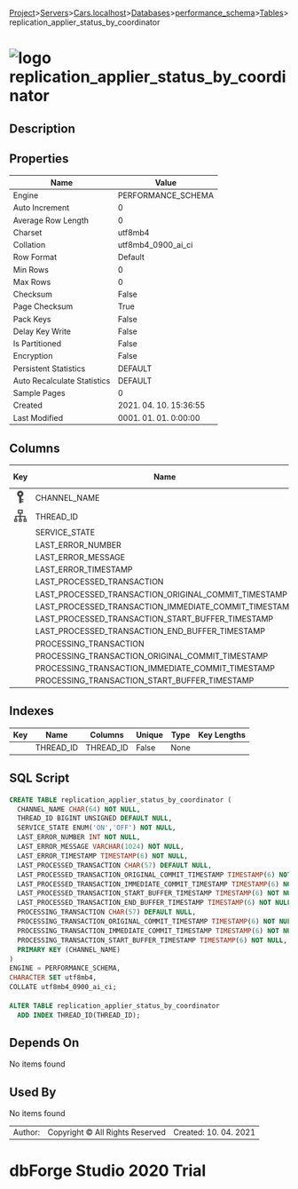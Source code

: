 [Project](../../../../../startpage.md)>[Servers](../../../../Servers.md)>[Cars.localhost](../../../Cars.localhost.md)>[Databases](../../Databases.md)>[performance_schema](../performance_schema.md)>[Tables](Tables.md)>replication_applier_status_by_coordinator


# ![logo](../../../../../Images/table64.svg) replication_applier_status_by_coordinator

## <a name="#Description"></a>Description
> 
## <a name="#Properties"></a>Properties
|Name|Value|
|---|---|
|Engine|PERFORMANCE_SCHEMA|
|Auto Increment|0|
|Average Row Length|0|
|Charset|utf8mb4|
|Collation|utf8mb4_0900_ai_ci|
|Row Format|Default|
|Min Rows|0|
|Max Rows|0|
|Checksum|False|
|Page Checksum|True|
|Pack Keys|False|
|Delay Key Write|False|
|Is Partitioned|False|
|Encryption|False|
|Persistent Statistics|DEFAULT|
|Auto Recalculate Statistics|DEFAULT|
|Sample Pages|0|
|Created|2021. 04. 10. 15:36:55|
|Last Modified|0001. 01. 01. 0:00:00|


## <a name="#Columns"></a>Columns
|Key|Name|Data Type|Length|Precision|Scale|Unsigned|Zerofill|Binary|Not Null|Auto Increment|Default|Virtual|Description|
|:---:|---|---|---|---|---|---|---|---|---|---|---|---|---|
|[![Primary Key ](../../../../../Images/primarykey.svg)](#Indexes)|CHANNEL_NAME|CHAR|64|||False|False|False|True|False||False||
|[![Indexes THREAD_ID](../../../../../Images/index.svg)](#Indexes)|THREAD_ID|BIGINT||20||True|False|False|False|False|NULL|False||
||SERVICE_STATE|ENUM|0|||False|False|False|True|False||False||
||LAST_ERROR_NUMBER|INT||11||False|False|False|True|False||False||
||LAST_ERROR_MESSAGE|VARCHAR|1024|||False|False|False|True|False||False||
||LAST_ERROR_TIMESTAMP|TIMESTAMP|0|6||False|False|False|True|False||False||
||LAST_PROCESSED_TRANSACTION|CHAR|57|||False|False|False|False|False|NULL|False||
||LAST_PROCESSED_TRANSACTION_ORIGINAL_COMMIT_TIMESTAMP|TIMESTAMP|0|6||False|False|False|True|False||False||
||LAST_PROCESSED_TRANSACTION_IMMEDIATE_COMMIT_TIMESTAMP|TIMESTAMP|0|6||False|False|False|True|False||False||
||LAST_PROCESSED_TRANSACTION_START_BUFFER_TIMESTAMP|TIMESTAMP|0|6||False|False|False|True|False||False||
||LAST_PROCESSED_TRANSACTION_END_BUFFER_TIMESTAMP|TIMESTAMP|0|6||False|False|False|True|False||False||
||PROCESSING_TRANSACTION|CHAR|57|||False|False|False|False|False|NULL|False||
||PROCESSING_TRANSACTION_ORIGINAL_COMMIT_TIMESTAMP|TIMESTAMP|0|6||False|False|False|True|False||False||
||PROCESSING_TRANSACTION_IMMEDIATE_COMMIT_TIMESTAMP|TIMESTAMP|0|6||False|False|False|True|False||False||
||PROCESSING_TRANSACTION_START_BUFFER_TIMESTAMP|TIMESTAMP|0|6||False|False|False|True|False||False||

## <a name="#Indexes"></a>Indexes
|Key|Name|Columns|Unique|Type|Key Lengths|
|:---:|---|---|---|---|---|
||THREAD_ID|THREAD_ID|False|None||

## <a name="#SqlScript"></a>SQL Script
```SQL
CREATE TABLE replication_applier_status_by_coordinator (
  CHANNEL_NAME CHAR(64) NOT NULL,
  THREAD_ID BIGINT UNSIGNED DEFAULT NULL,
  SERVICE_STATE ENUM('ON','OFF') NOT NULL,
  LAST_ERROR_NUMBER INT NOT NULL,
  LAST_ERROR_MESSAGE VARCHAR(1024) NOT NULL,
  LAST_ERROR_TIMESTAMP TIMESTAMP(6) NOT NULL,
  LAST_PROCESSED_TRANSACTION CHAR(57) DEFAULT NULL,
  LAST_PROCESSED_TRANSACTION_ORIGINAL_COMMIT_TIMESTAMP TIMESTAMP(6) NOT NULL,
  LAST_PROCESSED_TRANSACTION_IMMEDIATE_COMMIT_TIMESTAMP TIMESTAMP(6) NOT NULL,
  LAST_PROCESSED_TRANSACTION_START_BUFFER_TIMESTAMP TIMESTAMP(6) NOT NULL,
  LAST_PROCESSED_TRANSACTION_END_BUFFER_TIMESTAMP TIMESTAMP(6) NOT NULL,
  PROCESSING_TRANSACTION CHAR(57) DEFAULT NULL,
  PROCESSING_TRANSACTION_ORIGINAL_COMMIT_TIMESTAMP TIMESTAMP(6) NOT NULL,
  PROCESSING_TRANSACTION_IMMEDIATE_COMMIT_TIMESTAMP TIMESTAMP(6) NOT NULL,
  PROCESSING_TRANSACTION_START_BUFFER_TIMESTAMP TIMESTAMP(6) NOT NULL,
  PRIMARY KEY (CHANNEL_NAME)
)
ENGINE = PERFORMANCE_SCHEMA,
CHARACTER SET utf8mb4,
COLLATE utf8mb4_0900_ai_ci;

ALTER TABLE replication_applier_status_by_coordinator 
  ADD INDEX THREAD_ID(THREAD_ID);
```

## <a name="#DependsOn"></a>Depends On
No items found

## <a name="#UsedBy"></a>Used By
No items found

||||
|---|---|---|
|Author: |Copyright © All Rights Reserved|Created: 10. 04. 2021|
# dbForge Studio 2020 Trial